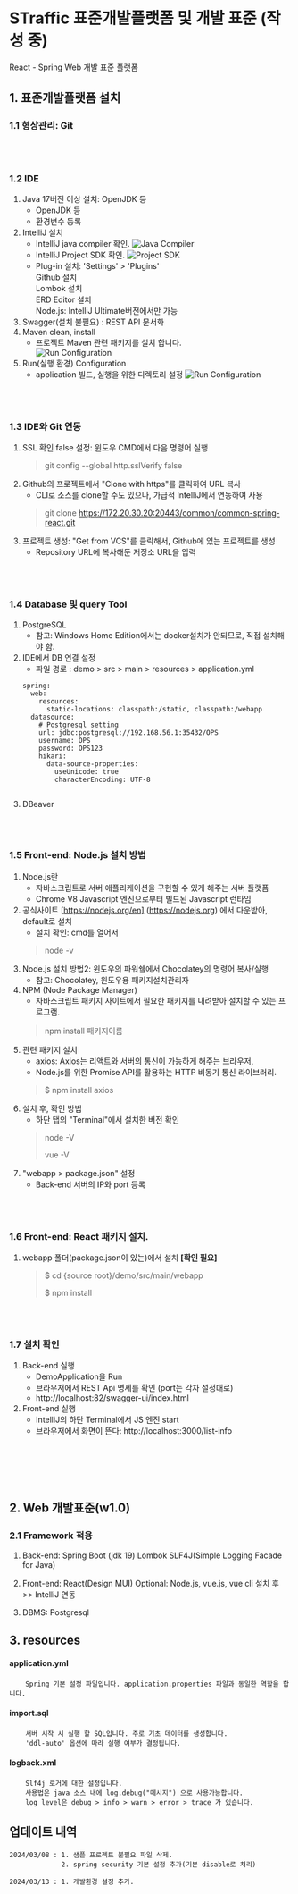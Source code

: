 # STraffic 표준개발플랫폼 및 개발 표준 (작성 중)

React - Spring Web 개발 표준 플랫폼

## 1.  표준개발플랫폼 설치
### 1.1 형상관리: Git


<br/><br/>

### 1.2 IDE
1) Java 17버전 이상 설치: OpenJDK 등
   - OpenJDK 등
   - 환경변수 등록
2) IntelliJ 설치
   - IntelliJ java compiler 확인. 
      ![Java Compiler](demo/guide/javacompiler.jpg)
   - IntelliJ Project SDK 확인.
      ![Project SDK](demo/guide/project_sdk.jpg)
   - Plug-in 설치: 'Settings' > 'Plugins'\
      Github 설치\
      Lombok 설치\
      ERD Editor 설치\
      Node.js: IntelliJ Ultimate버전에서만 가능
3) Swagger(설치 불필요) : REST API 문서화
4) Maven clean, install
   - 프로젝트 Maven 관련 패키지를 설치 합니다.\
      ![Run Configuration](demo/guide/maven_clean.jpg)
5) Run(실행 환경) Configuration
   - application 빌드, 실행을 위한 디렉토리 설정
   ![Run Configuration](demo/guide/run_configuration.jpg)

<br/><br/>

### 1.3 IDE와 Git 연동
1) SSL 확인 false 설정: 윈도우 CMD에서 다음 명령어 실행
   > git config --global http.sslVerify false
2) Github의 프로젝트에서 "Clone with https"를 클릭하여 URL 복사
   - CLI로 소스를 clone할 수도 있으나, 가급적 IntelliJ에서 연동하여 사용
   > git clone https://172.20.30.20:20443/common/common-spring-react.git
3) 프로젝트 생성: "Get from VCS"를 클릭해서, Github에 있는 프로젝트를 생성
   - Repository URL에 복사해둔 저장소 URL을 입력

<br/><br/>

### 1.4 Database 및 query Tool
1) PostgreSQL
   - 참고: Windows Home Edition에서는 docker설치가 안되므로, 직접 설치해야 함.
2) IDE에서 DB 연결 설정
   - 파일 경로 : demo > src > main > resources > application.yml
   ```
   spring:
     web:
       resources:
         static-locations: classpath:/static, classpath:/webapp
     datasource:
       # Postgresql setting
       url: jdbc:postgresql://192.168.56.1:35432/OPS
       username: OPS
       password: OPS123
       hikari:
         data-source-properties:
           useUnicode: true
           characterEncoding: UTF-8
    
3) DBeaver

<br/><br/>

### 1.5 Front-end: Node.js 설치 방법
1) Node.js란
   - 자바스크립트로 서버 애플리케이션을 구현할 수 있게 해주는 서버 플랫폼
   - Chrome V8 Javascript 엔진으로부터 빌드된 Javascript 런타임 
2) 공식사이트 [https://nodejs.org/en] (https://nodejs.org) 에서 다운받아, default로 설치 
   - 설치 확인: cmd를 열어서 
   > node -v
3) Node.js 설치 방법2: 윈도우의 파워쉘에서 Chocolatey의 명령어 복사/실행
   - 참고: Chocolatey, 윈도우용 패키지설치관리자
4) NPM (Node Package Manager)
   - 자바스크립트 패키지 사이트에서 필요한 패키지를 내려받아 설치할 수 있는 프로그램.
   > npm install 패키지이름
5) 관련 패키지 설치
   - axios: Axios는 리액트와 서버의 통신이 가능하게 해주는 브라우저, 
   - Node.js를 위한 Promise API를 활용하는 HTTP 비동기 통신 라이브러리.
   >  $ npm install axios
6) 설치 후, 확인 방법
   - 하단 탭의 "Terminal"에서 설치한 버전 확인
   > node -V
   > 
   > vue -V
7) "webapp > package.json" 설정
   - Back-end 서버의 IP와 port 등록

<br/><br/>

### 1.6 Front-end: React 패키지 설치.
1) webapp 폴더(package.json이 있는)에서 설치 __[확인 필요]__
   >  $ cd {source root}/demo/src/main/webapp
   >
   >  $ npm install
   
<br/><br/>

### 1.7 설치 확인
1) Back-end 실행
   - DemoApplication을 Run
   - 브라우저에서 REST Api 명세를 확인 (port는 각자 설정대로)
   - http://localhost:82/swagger-ui/index.html
2) Front-end 실행
   - IntelliJ의 하단 Terminal에서 JS 엔진 start
   - 브라우저에서 화면이 뜬다: http://localhost:3000/list-info


<br/><br/><br/><br/>


## 2.  Web 개발표준(w1.0)

### 2.1 Framework 적용
1) Back-end: Spring Boot (jdk 19) 
       Lombok
            SLF4J(Simple Logging Facade for Java)

2) Front-end: React(Design MUI)
      Optional: Node.js, vue.js, vue cli 설치 후 >> IntelliJ 연동   

3) DBMS: Postgresql


## 3.  resources

#### application.yml
        Spring 기본 설정 파일입니다. application.properties 파일과 동일한 역할을 합니다.  

#### import.sql
        서버 시작 시 실행 할 SQL입니다. 주로 기초 데이터를 생성합니다.
        'ddl-auto' 옵션에 따라 실행 여부가 결정됩니다.

#### logback.xml
        Slf4j 로거에 대한 설정입니다. 
        사용법은 java 소스 내에 log.debug("메시지") 으로 사용가능합니다.
        log level은 debug > info > warn > error > trace 가 있습니다.

## 업데이트 내역
    2024/03/08 : 1. 샘플 프로젝트 불필요 파일 삭제.
                 2. spring security 기본 설정 추가(기본 disable로 처리)

    2024/03/13 : 1. 개발환경 설정 추가.
